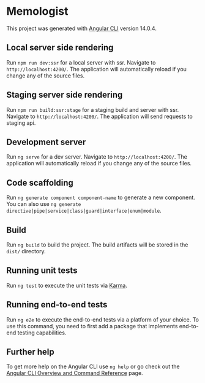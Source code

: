 # Memologist

This project was generated with [Angular CLI](https://github.com/angular/angular-cli) version 14.0.4.

## Local server side rendering

Run `npm run dev:ssr` for a local server with ssr. Navigate to `http://localhost:4200/`. The application will automatically reload if you change any of the source files.

## Staging server side rendering

Run `npm run build:ssr:stage` for a staging build and server with ssr. Navigate to `http://localhost:4200/`. The application will send requests to staging api.


## Development server

Run `ng serve` for a dev server. Navigate to `http://localhost:4200/`. The application will automatically reload if you change any of the source files.

## Code scaffolding

Run `ng generate component component-name` to generate a new component. You can also use `ng generate directive|pipe|service|class|guard|interface|enum|module`.

## Build

Run `ng build` to build the project. The build artifacts will be stored in the `dist/` directory.

## Running unit tests

Run `ng test` to execute the unit tests via [Karma](https://karma-runner.github.io).

## Running end-to-end tests

Run `ng e2e` to execute the end-to-end tests via a platform of your choice. To use this command, you need to first add a package that implements end-to-end testing capabilities.

## Further help

To get more help on the Angular CLI use `ng help` or go check out the [Angular CLI Overview and Command Reference](https://angular.io/cli) page.
